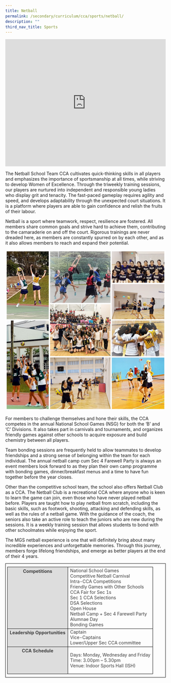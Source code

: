 ```yaml
---
title: Netball
permalink: /secondary/curriculum/cca/sports/netball/
description: ""
third_nav_title: Sports
---
```

<div style="width:100%; height:400px">
  <iframe class="ive_eobj_center" allowfullscreen="" frameborder="0" title="MGS Heritage Video" src="https://www.youtube.com/embed/vgYv_w-VamY" height="100%" width="100%">
  </iframe>
</div>

The Netball School Team CCA cultivates quick-thinking skills in all players and emphasizes the importance of sportsmanship at all times, while striving to develop Women of Excellence. Through the triweekly training sessions, our players are nurtured into independent and responsible young ladies who display grit and tenacity. The fast-paced gameplay requires agility and speed, and develops adaptability through the unexpected court situations. It is a platform where players are able to gain confidence and relish the fruits of their labour.

Netball is a sport where teamwork, respect, resilience are fostered. All members share common goals and strive hard to achieve them, contributing to the camaraderie on and off the court. Rigorous trainings are never dreaded here, as members are constantly spurred on by each other, and as it also allows members to reach and expand their potential.

![](/images/Sec_cca/netball%202021.jpg)

For members to challenge themselves and hone their skills, the CCA competes in the annual National School Games (NSG) for both the ‘B’ and ‘C’ Divisions. It also takes part in carnivals and tournaments, and organizes friendly games against other schools to acquire exposure and build chemistry between all players.

  

Team bonding sessions are frequently held to allow teammates to develop friendships and a strong sense of belonging within the team for each individual. The annual netball camp cum Sec 4 Farewell Party is always an event members look forward to as they plan their own camp programme with bonding games, dinner/breakfast menus and a time to have fun together before the year closes.

  

Other than the competitive school team, the school also offers Netball Club as a CCA. The Netball Club is a recreational CCA where anyone who is keen to learn the game can join, even those who have never played netball before. Players are taught how to play netball from scratch, including the basic skills, such as footwork, shooting, attacking and defending skills, as well as the rules of a netball game. With the guidance of the coach, the seniors also take an active role to teach the juniors who are new during the sessions. It is a weekly training session that allows students to bond with other schoolmates while enjoying the sport.

  

The MGS netball experience is one that will definitely bring about many incredible experiences and unforgettable memories. Through this journey, members forge lifelong friendships, and emerge as better players at the end of their 4 years.

<style type="text/css">
.tg {
    border-color: black;
    border-style: solid;
    border-width: 1px;
    color: #3D3D3D;
    padding: 10px 5px;
}
.tg td {
    overflow: hidden;
    word-break: normal;
}
.tg th {
    background-color: #DDD;
    border-color: black;
    border-style: solid;
    border-width: 1px;
    color: #3D3D3D;
    font-weight: bold;
}
.tg .tr-norm {
    border-color: black;
    border-style: solid;
    border-width: 1px;
    vertical-align: top;
}
.tg .tr-header {
    border-color: black;
    border-style: solid;
    border-width: 1px;
    color: #3D3D3D;
    font-weight: bold;
    vertical-align: top
}
</style>

<table class="tg">
  <thead>
    <tr>
      <th class="tr-header">Competitions</th>
      <td class="tr-norm">National School Games<br>
        Competitive Netball Carnival<br>
        Intra-CCA Competitions<br>
        Friendly Games with Other Schools<br>
        CCA Fair for Sec 1s<br>
        Sec 1 CCA Selections<br>
        DSA Selections<br>
        Open House<br>
        Netball Camp + Sec 4 Farewell Party<br>
        Alumnae Day<br>
      Bonding Games          
			</td>
    </tr>
    <tr>
      <th class="tr-header">Leadership Opportunities</th>
      <td class="tr-norm">Captain<br>
        Vice-Captains<br>
    Lower/Upper Sec CCA committee</tr>
		</td>
  </thead>
  <tbody>
    <tr>
      <th class="tr-header">CCA Schedule</th>
      <td class="tr-norm"><p>Days: Monday, Wednesday and Friday<br>
        Time: 3.00pm – 5.30pm<br>
    Venue: Indoor Sports Hall (ISH)</p>      
				</td>
	</tr>
</tbody>
</table>
